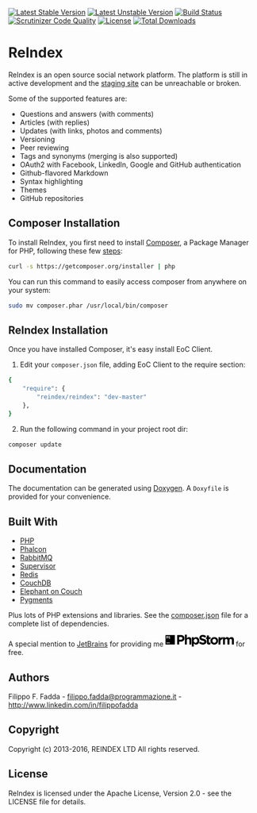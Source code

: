 [![Latest Stable Version](https://poser.pugx.org/reindex/reindex/v/stable.png)](https://packagist.org/packages/reindex/reindex)
[![Latest Unstable Version](https://poser.pugx.org/reindex/reindex/v/unstable.png)](https://packagist.org/packages/reindex/reindex)
[![Build Status](https://scrutinizer-ci.com/g/dedalozzo/reindex/badges/build.png?b=master)](https://scrutinizer-ci.com/g/dedalozzo/reindex/build-status/master)
[![Scrutinizer Code Quality](https://scrutinizer-ci.com/g/dedalozzo/reindex/badges/quality-score.png?b=master)](https://scrutinizer-ci.com/g/dedalozzo/reindex/?branch=master)
[![License](https://poser.pugx.org/reindex/reindex/license.svg)](https://packagist.org/packages/3f/converter)
[![Total Downloads](https://poser.pugx.org/reindex/reindex/downloads.png)](https://packagist.org/packages/3f/converter)


ReIndex
========
ReIndex is an open source social network platform. The platform is still in active 
development and the [staging site](http://programmazione.me) can be unreachable or broken.

Some of the supported features are:

- Questions and answers (with comments)
- Articles (with replies)
- Updates (with links, photos and comments)
- Versioning
- Peer reviewing
- Tags and synonyms (merging is also supported)
- OAuth2 with Facebook, LinkedIn, Google and GitHub authentication
- Github-flavored Markdown
- Syntax highlighting
- Themes
- GitHub repositories


Composer Installation
---------------------

To install ReIndex, you first need to install [Composer](http://getcomposer.org/), a Package Manager for
PHP, following these few [steps](http://getcomposer.org/doc/00-intro.md#installation-nix):

```sh
curl -s https://getcomposer.org/installer | php
```

You can run this command to easily access composer from anywhere on your system:

```sh
sudo mv composer.phar /usr/local/bin/composer
```


ReIndex Installation
--------------------
Once you have installed Composer, it's easy install EoC Client.

1. Edit your `composer.json` file, adding EoC Client to the require section:
```sh
{
    "require": {
        "reindex/reindex": "dev-master"
    },
}
```
2. Run the following command in your project root dir:
```sh
composer update
```


Documentation
-------------
The documentation can be generated using [Doxygen](http://doxygen.org). A `Doxyfile` is provided for your convenience.


Built With
----------
- [PHP](http://php.net)
- [Phalcon](https://phalconphp.com)
- [RabbitMQ](https://www.rabbitmq.com)
- [Supervisor](http://supervisord.org)
- [Redis](http://redis.io)
- [CouchDB](http://couchdb.apache.org)
- [Elephant on Couch](http://elephantoncouch.com)
- [Pygments](http://pygments.org)

Plus lots of PHP extensions and libraries. See the [composer.json](https://github.com/dedalozzo/reindex/blob/master/composer.json)
file for a complete list of dependencies.


A special mention to [JetBrains](https://www.jetbrains.com/) for providing me <img alt="" src="./phpstorm-text.svg" height="24"> for free.   


Authors
-------
Filippo F. Fadda - <filippo.fadda@programmazione.it> - <http://www.linkedin.com/in/filippofadda>


Copyright
---------
Copyright (c) 2013-2016, REINDEX LTD
All rights reserved.


License
-------
ReIndex is licensed under the Apache License, Version 2.0 - see the LICENSE file for details.